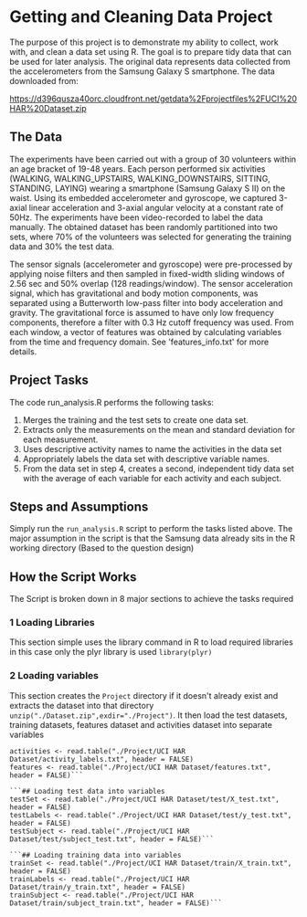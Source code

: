 # Getting and Cleaning Data Project
The purpose of this project is to demonstrate my ability to collect, work with, and clean a data set using R. The goal is to prepare tidy data that can be used for later analysis. The original data represents data collected from the accelerometers from the Samsung Galaxy S smartphone. The data downloaded from:

https://d396qusza40orc.cloudfront.net/getdata%2Fprojectfiles%2FUCI%20HAR%20Dataset.zip

## The Data
The experiments have been carried out with a group of 30 volunteers within an age bracket of 19-48 years. Each person performed six activities (WALKING, WALKING_UPSTAIRS, WALKING_DOWNSTAIRS, SITTING, STANDING, LAYING) wearing a smartphone (Samsung Galaxy S II) on the waist. Using its embedded accelerometer and gyroscope, we captured 3-axial linear acceleration and 3-axial angular velocity at a constant rate of 50Hz. The experiments have been video-recorded to label the data manually. The obtained dataset has been randomly partitioned into two sets, where 70% of the volunteers was selected for generating the training data and 30% the test data. 

The sensor signals (accelerometer and gyroscope) were pre-processed by applying noise filters and then sampled in fixed-width sliding windows of 2.56 sec and 50% overlap (128 readings/window). The sensor acceleration signal, which has gravitational and body motion components, was separated using a Butterworth low-pass filter into body acceleration and gravity. The gravitational force is assumed to have only low frequency components, therefore a filter with 0.3 Hz cutoff frequency was used. From each window, a vector of features was obtained by calculating variables from the time and frequency domain. See 'features_info.txt' for more details. 

## Project Tasks
The code run_analysis.R performs the following tasks:
  1.  Merges the training and the test sets to create one data set.
  2.  Extracts only the measurements on the mean and standard deviation for each measurement.
  3.  Uses descriptive activity names to name the activities in the data set
  4.  Appropriately labels the data set with descriptive variable names.
  5.  From the data set in step 4, creates a second, independent tidy data set with the average of each variable for each activity and each subject.

## Steps and Assumptions
Simply run the `run_analysis.R` script to perform the tasks listed above. The major assumption in the script is that the Samsung data already sits in the R working directory (Based to the question design)

## How the Script Works
The Script is broken down in 8 major sections to achieve the tasks required

### 1 Loading Libraries
This section simple uses the library command in R to load required libraries in this case only the plyr library is used
`library(plyr)`

### 2 Loading variables
This section creates the `Project` directory if it doesn't already exist and extracts the dataset into that directory `unzip("./Dataset.zip",exdir="./Project")`. It then load the test datasets, training datasets, features dataset and activities dataset into separate variables
```## Loading features and activities
activities <- read.table("./Project/UCI HAR Dataset/activity_labels.txt", header = FALSE)
features <- read.table("./Project/UCI HAR Dataset/features.txt", header = FALSE)```

```## Loading test data into variables
testSet <- read.table("./Project/UCI HAR Dataset/test/X_test.txt", header = FALSE)
testLabels <- read.table("./Project/UCI HAR Dataset/test/y_test.txt", header = FALSE)
testSubject <- read.table("./Project/UCI HAR Dataset/test/subject_test.txt", header = FALSE)```

```## Loading training data into variables
trainSet <- read.table("./Project/UCI HAR Dataset/train/X_train.txt", header = FALSE)
trainLabels <- read.table("./Project/UCI HAR Dataset/train/y_train.txt", header = FALSE)
trainSubject <- read.table("./Project/UCI HAR Dataset/train/subject_train.txt", header = FALSE)```
